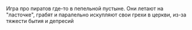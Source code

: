 Игра про пиратов где-то в пепельной пустыне. Они летают на "ласточке", грабят и паралельно искупляют свои грехи в церкви, из-за тяжести бытия и депресий
